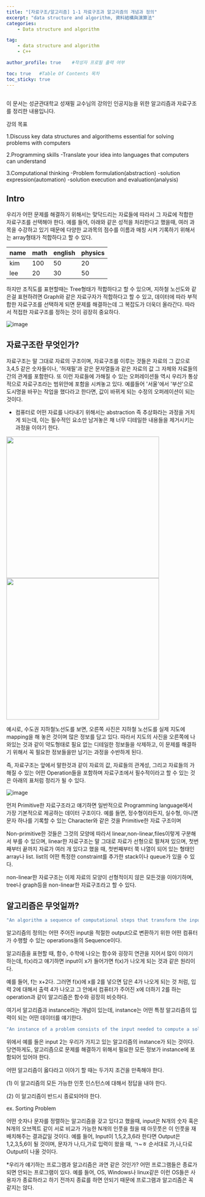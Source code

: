 ```yaml
---
title: "[자료구조/알고리즘] 1-1 자료구조과 알고리즘의 개념과 정의"
excerpt: "data structure and algorithm, 資料結構與演算法"
categories:
    - Data structure and algorithm 

tag:
    - data structure and algorithm
    - C++

author_profile: true    #작성자 프로필 출력 여부

toc: true   #Table Of Contents 목차 
toc_sticky: true
---
```


##
이 문서는 성균관대학교 성재필 교수님의 강의인 인공지능을 위한 알고리즘과 자료구조를 정리한 내용입니다.

강의 목표 

1.Discuss key data structures and algorithems essential for solving problems with computers

2.Programming skills
 -Translate your idea into languages that computers can understand
 
3.Computational thinking
 -Problem formulation(abstraction)
 -solution expression(automation)
 -solution execution and evaluation(analysis)

## Intro
우리가 어떤 문제를 해결하기 위해서는 맞닥드리는 자료들에 따라서 그 자료에 적합한 자료구조를 선택해야 한다.
예를 들어, 아래와 같은 성적을 처리한다고 했을때, 여러 과목을 수강하고 있기 때문에 다양한 교과목의 점수를 이름과 매칭 시켜 기록하기 위해서는 array형태가 적합하다고 할 수 있다.

|name|math|english|physics|
|----|----|----|----|
|kim|100|50|20
|lee|20|30|50

하지만 조직도를 표현할때는 Tree형태가 적합하다고 할 수 있으며, 지하철 노선도와 같은걸 표현하려면 Graph와 같은 자료구자가 적합하다고 할 수 있고, 데이터에 따라 부적합한 자료구조를 선택하게 되면 문제를 해결하는데 그 복잡도가 더욱더 올라간다.
따라서 적접한 자료구조를 정하는 것이 굉장히 중요하다.

![image](https://user-images.githubusercontent.com/81638919/136683208-e6f326da-c141-4bad-b4b2-49d9d65ed489.png) 

## 자료구조란 무엇인가? 
자료구조는 말 그대로 자료의 구조이며, 자료구조를 이루는 것들은 자료의 그 값으로 3,4,5 같은 숫자들이나, '허재필'과 같은 문자열들과 같은 자료의 값 그 자체와 자료들의 간의 관계를 포함한다.
또 이런 자료들에 가해질 수 있는 오퍼레이션들 역시 우리가 통상적으로 자료구조라는 범위안에 포함을 시켜놓고 있다. 예를들어 '서울'에서 '부산'으로 도시명을 바꾸는 작업을 했다라고 한다면, 값이 바뀌게 되는 수정의 오퍼레이션이 되는 것이다.
+ 컴퓨터로 어떤 자료를 나타내기 위해서는 abstraction 즉 추상화라는 과정을 거치게 되는데, 이는 필수적인 요소만 남겨놓은 채 너무 디테일한 내용들을 제거시키는 과정을 이야기 한다.

<img src="https://user-images.githubusercontent.com/81638919/136683340-7ad58b9e-6a04-4270-87fe-0ac355352a2d.png"  width="400" height="370"><img src="https://user-images.githubusercontent.com/81638919/136683387-e95c2f3e-05fd-4406-a576-fd5e586af7e1.png"  width="400" height="370">


예시로, 수도권 지하철노선도를 보면, 오른쪽 사진은 지하철 노선도를 실제 지도에 mapping을 해 놓은 것이며 많은 정보를 담고 있다.
따라서 지도의 사진을 오른쪽에 나와있는 것과 같이 약도형태로 필요 없는 디테일한 정보들을 삭제하고, 이 문제를 해결하기 위해서 꼭 필요한 정보들을만 남기는 과정을 수반하게 된다.

즉, 자료구조는 앞에서 말한것과 같이 자료의 값, 자료들의 관계성, 그리고 자료들의 가해질 수 있는 어떤 Operation들을 포함하며 
자료구조에서 필수적이라고 할 수 있는 것은 아래의 표처럼 정리가 될 수 있다.

![image](https://user-images.githubusercontent.com/81638919/136683139-2309a882-42fd-4796-9cf3-8e7d7671b02d.png)

먼저 Primitive한 자료구조라고 얘기하면 일반적으로 Programming language에서 가장 기본적으로 제공하는 데이터 구조이다.
예를 들면, 정수형이라든지, 실수형, 아니면 문자 하나를 기록할 수 있는 Character와 같은 것을 Primitive한 자료 구조이며

Non-primitive한 것들은 그것의 모양에 따라서 linear,non-linear,files이렇게 구분해서 부를 수 있으며, linear한 자료구조는 말 그대로 자료가 선형으로 펄쳐져 있으며,
첫번째부터 끝까지 자료가 여러 개 있다고 했을 때, 첫번째부터 쭉 나열이 되어 있는 형태인 array나 list. list의 어떤 특정한 constraint를 추가한 stack이나 queue가 있을 수 있다.

non-linear한 자료구조는 이제 자료의 모양이 선형적이지 않은 모든것을 이야기하며, tree나 graph등을 non-linear한 자료구조라고 할 수 있다.


## 알고리즘은 무엇일까?

```C++
"An algorithm a sequence of computational steps that transform the input into the output"
```

알고리즘의 정의는 어떤 주어진 input을 적절한 output으로 변환하기 위한 어떤 컴퓨터가 수행할 수 있는 operations들의 Sequence이다.

알고리즘을 표현할 때, 함수, 수학에 나오는 함수와 굉장히 연관을 지어서 많이 이야기 하는데, f(x)라고 얘기하면 input이 x가 들어가면 f(x)가 나오게 되는 것과 같은 원리이다.

예를 들어, f는 x+2다. 그러면 f(x)에 x를 2를 넣으면 답은 4가 나오게 되는 것 처럼, 입력 2에 대해서 출력 4가 나오고 그 안에서 컴퓨터가 주어진 x에 더하기 2를 하는 operation과 같이 알고리즘은 함수와 굉장히 비슷하다.

여기서 알고리즘과 instance라는 개념이 있는데, instance는 어떤 특정 알고리즘의 입력이 되는 어떤 데이터를 얘기한다.

```C++
"An instance of a problem consists of the input needed to compute a solution to the problem"
```

위에서 예를 들은 input 2는 우리가 가지고 있는 알고리즘의 instance가 되는 것이다. 당연하게도, 알고리즘으로 문제를 해결하기 위해서 필요한 모든 정보가 instance에 포함되어 있어야 한다.

어떤 알고리즘이 옳다라고 이야기 할 때는 두가지 조건을 만족해야 한다.

(1) 이 알고리즘의 모든 가능한 인풋 인스턴스에 대해서 정답을 내야 한다.

(2) 이 알고리즘이 반드시 종료되어야 한다.

ex. Sorting Problem

어떤 숫자나 문자를 정렬하는 알고리즘을 갖고 있다고 했을때, input은 N개의 숫자 혹은 N개의 오브젝트 같이 서로 비교가 가능한 N개의 인풋을 줬을 때 아웃풋은 이 인풋을 재배치해주는 결과값일 것이다.
예를 들어, Input이 1,5,2,3,6라 한다면 Output은 1,2,3,5,6이 될 것이며, 문자가 나,다,가로 입력이 왔을 때, ㄱ~ㅎ 순서대로 가,나,다로 Output이 나올 것이다.

*우리가 얘기하는 프로그램과 알고리즘은 과연 같은 것인가? 어떤 프로그램들은 종료가 되면 안되는 프로그램이 있다.
예를 들어, OS, Windows나 linux같은 이런 OS들은 사용자가 종료하라고 하기 전까지 종료를 하면 안되기 때문에 프로그램과 알고리즘은 꼭 같지는 않다.
